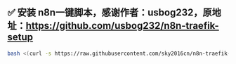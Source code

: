 ## ✅ 安装 n8n一键脚本，感谢作者：usbog232，原地址：https://github.com/usbog232/n8n-traefik-setup

```bash
bash <(curl -s https://raw.githubusercontent.com/sky2016cn/n8n-traefik-setup-backup/refs/heads/main/install-n8n.sh)



